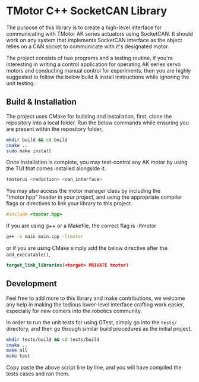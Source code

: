 # TMotor C++ SocketCAN Library

The purpose of this library is to create a high-level interface for communicating with TMotor AK series actuators using SocketCAN. It should work on any system that implements SocketCAN interface as the object relies on a CAN socket to communicate with it's designated motor.

The project consists of two programs and a testing routine, if you're interesting in writing a control application for operating AK series servo motors and conducting manual control for experiments, then you are highly suggested to follow the below build & install instructions while ignoring the unit testing.

## Build & Installation

The project uses CMake for building and installation, first, clone the repository into a local folder. Run the below commands while ensuring you are present within the repository folder, 

```bash
mkdir build && cd build
cmake ..
sudo make install
```

Once installation is complete, you may test-control any AK motor by using the TUI that comes installed alongside it.

```bash
tmotorui <reduction> <can_interface>
```

You may also access the motor manager class by including the "tmotor.hpp" header in your project, and using the appropriate compiler flags or directives to link your library to this project.

```cpp
#include <tmotor.hpp>
```

If you are using g++ or a Makefile, the correct flag is -ltmotor

```bash
g++ -o main main.cpp -ltmotor
```

or if you are using CMake simply add the below directive after the `add_executable()`,

```cmake
target_link_libraries(<target> PRIVATE tmotor)
```

## Development

Feel free to add more to this library and make contributions, we welcome any help in making the tedious lower-level interface crafting work easier, especially for new comers into the robotics community.

In order to run the unit tests for using GTest, simply go into the `tests/` directory, and then go through similar build procedures as the initial project.

```bash
mkdir tests/build && cd tests/build
cmake ..
make all
make test
```

Copy paste the above script line by line, and you will have compiled the tests cases and ran them.